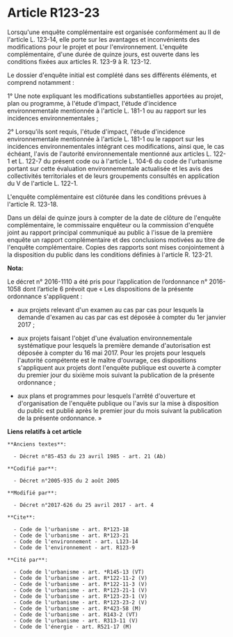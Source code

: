 # Article R123-23

Lorsqu'une enquête complémentaire est organisée conformément au II de l'article L. 123-14, elle porte sur les avantages et
inconvénients des modifications pour le projet et pour l'environnement. L'enquête complémentaire, d'une durée de quinze
jours, est ouverte dans les conditions fixées aux articles R. 123-9 à R. 123-12.

Le dossier d'enquête initial est complété dans ses différents éléments, et comprend notamment :

1° Une note expliquant les modifications substantielles apportées au projet, plan ou programme, à l'étude d'impact, l'étude
d'incidence environnementale mentionnée à l'article L. 181-1 ou au rapport sur les incidences environnementales ;

2° Lorsqu'ils sont requis, l'étude d'impact, l'étude d'incidence environnementale mentionnée à l'article L. 181-1 ou le
rapport sur les incidences environnementales intégrant ces modifications, ainsi que, le cas échéant, l'avis de l'autorité
environnementale mentionné aux articles L. 122-1 et L. 122-7 du présent code ou à l'article L. 104-6 du code de l'urbanisme
portant sur cette évaluation environnementale actualisée et les avis des collectivités territoriales et de leurs groupements
consultés en application du V de l'article L. 122-1.

L'enquête complémentaire est clôturée dans les conditions prévues à l'article R. 123-18.

Dans un délai de quinze jours à compter de la date de clôture de l'enquête complémentaire, le commissaire enquêteur ou la
commission d'enquête joint au rapport principal communiqué au public à l'issue de la première enquête un rapport
complémentaire et des conclusions motivées au titre de l'enquête complémentaire. Copies des rapports sont mises conjointement
à la disposition du public dans les conditions définies à l'article R. 123-21.

**Nota:**

Le décret n° 2016-1110 a été pris pour l’application de l’ordonnance n° 2016-1058 dont l’article 6 prévoit que « Les
dispositions de la présente ordonnance s'appliquent : 

- aux projets relevant d'un examen au cas par cas pour lesquels la demande d'examen au cas par cas est déposée à compter du
1er janvier 2017 ; 

- aux projets faisant l'objet d'une évaluation environnementale systématique pour lesquels la première demande d'autorisation
est déposée à compter du 16 mai 2017. Pour les projets pour lesquels l'autorité compétente est le maître d'ouvrage, ces
dispositions s'appliquent aux projets dont l'enquête publique est ouverte à compter du premier jour du sixième mois suivant
la publication de la présente ordonnance ; 

- aux plans et programmes pour lesquels l'arrêté d'ouverture et d'organisation de l'enquête publique ou l'avis sur la mise à
disposition du public est publié après le premier jour du mois suivant la publication de la présente ordonnance. »

**Liens relatifs à cet article**

	**Anciens textes**:

	  - Décret n°85-453 du 23 avril 1985 - art. 21 (Ab)

	**Codifié par**:

	  - Décret n°2005-935 du 2 août 2005

	**Modifié par**:

	  - Décret n°2017-626 du 25 avril 2017 - art. 4

	**Cite**:

	  - Code de l'urbanisme - art. R*123-18
	  - Code de l'urbanisme - art. R*123-21
	  - Code de l'environnement - art. L123-14
	  - Code de l'environnement - art. R123-9

	**Cité par**:

	  - Code de l'urbanisme - art. *R145-13 (VT)
	  - Code de l'urbanisme - art. R*122-11-2 (V)
	  - Code de l'urbanisme - art. R*122-11-3 (V)
	  - Code de l'urbanisme - art. R*123-21-1 (V)
	  - Code de l'urbanisme - art. R*123-23-1 (V)
	  - Code de l'urbanisme - art. R*123-23-2 (V)
	  - Code de l'urbanisme - art. R*423-58 (M)
	  - Code de l'urbanisme - art. R143-2 (VT)
	  - Code de l'urbanisme - art. R313-11 (V)
	  - Code de l'énergie - art. R521-17 (M)
